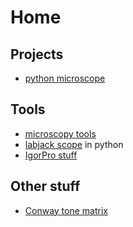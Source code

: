 # Home

## Projects
* [python microscope](https://github.com/MicronOxford/microscope)

## Tools
* [microscopy tools](https://github.com/mickp/MicroscopyTools)
* [labjack scope](https://github.com/mickp/ljscope) in python
* [IgorPro stuff](https://github.com/mickp/igorStuff)

## Other stuff
* [Conway tone matrix](/ConwayToneMatrix/ConwayToneMatrix)